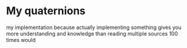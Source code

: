# My quaternions
my implementation because actually implementing something gives you more understanding and knowledge than reading multiple sources 100 times would